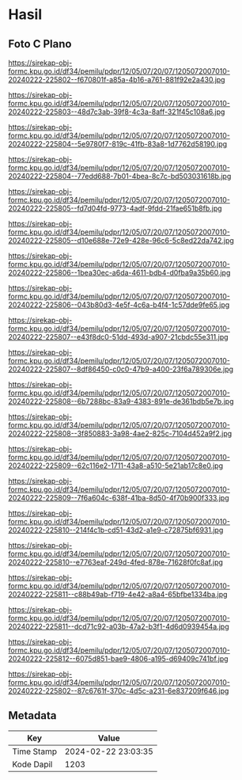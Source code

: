 # Hasil

## Foto C Plano

https://sirekap-obj-formc.kpu.go.id/df34/pemilu/pdpr/12/05/07/20/07/1205072007010-20240222-225802--f670801f-a85a-4b16-a761-881f92e2a430.jpg

https://sirekap-obj-formc.kpu.go.id/df34/pemilu/pdpr/12/05/07/20/07/1205072007010-20240222-225803--48d7c3ab-39f8-4c3a-8aff-321f45c108a6.jpg

https://sirekap-obj-formc.kpu.go.id/df34/pemilu/pdpr/12/05/07/20/07/1205072007010-20240222-225804--5e9780f7-819c-41fb-83a8-1d7762d58190.jpg

https://sirekap-obj-formc.kpu.go.id/df34/pemilu/pdpr/12/05/07/20/07/1205072007010-20240222-225804--77edd688-7b01-4bea-8c7c-bd503031618b.jpg

https://sirekap-obj-formc.kpu.go.id/df34/pemilu/pdpr/12/05/07/20/07/1205072007010-20240222-225805--fd7d04fd-9773-4adf-9fdd-21fae651b8fb.jpg

https://sirekap-obj-formc.kpu.go.id/df34/pemilu/pdpr/12/05/07/20/07/1205072007010-20240222-225805--d10e688e-72e9-428e-96c6-5c8ed22da742.jpg

https://sirekap-obj-formc.kpu.go.id/df34/pemilu/pdpr/12/05/07/20/07/1205072007010-20240222-225806--1bea30ec-a6da-4611-bdb4-d0fba9a35b60.jpg

https://sirekap-obj-formc.kpu.go.id/df34/pemilu/pdpr/12/05/07/20/07/1205072007010-20240222-225806--043b80d3-4e5f-4c6a-b4f4-1c57dde9fe65.jpg

https://sirekap-obj-formc.kpu.go.id/df34/pemilu/pdpr/12/05/07/20/07/1205072007010-20240222-225807--e43f8dc0-51dd-493d-a907-21cbdc55e311.jpg

https://sirekap-obj-formc.kpu.go.id/df34/pemilu/pdpr/12/05/07/20/07/1205072007010-20240222-225807--8df86450-c0c0-47b9-a400-23f6a789306e.jpg

https://sirekap-obj-formc.kpu.go.id/df34/pemilu/pdpr/12/05/07/20/07/1205072007010-20240222-225808--6b7288bc-83a9-4383-891e-de361bdb5e7b.jpg

https://sirekap-obj-formc.kpu.go.id/df34/pemilu/pdpr/12/05/07/20/07/1205072007010-20240222-225808--3f850883-3a98-4ae2-825c-7104d452a9f2.jpg

https://sirekap-obj-formc.kpu.go.id/df34/pemilu/pdpr/12/05/07/20/07/1205072007010-20240222-225809--62c116e2-1711-43a8-a510-5e21ab17c8e0.jpg

https://sirekap-obj-formc.kpu.go.id/df34/pemilu/pdpr/12/05/07/20/07/1205072007010-20240222-225809--7f6a604c-638f-41ba-8d50-4f70b900f333.jpg

https://sirekap-obj-formc.kpu.go.id/df34/pemilu/pdpr/12/05/07/20/07/1205072007010-20240222-225810--214f4c1b-cd51-43d2-a1e9-c72875bf6931.jpg

https://sirekap-obj-formc.kpu.go.id/df34/pemilu/pdpr/12/05/07/20/07/1205072007010-20240222-225810--e7763eaf-249d-4fed-878e-71628f0fc8af.jpg

https://sirekap-obj-formc.kpu.go.id/df34/pemilu/pdpr/12/05/07/20/07/1205072007010-20240222-225811--c88b49ab-f719-4e42-a8a4-65bfbe1334ba.jpg

https://sirekap-obj-formc.kpu.go.id/df34/pemilu/pdpr/12/05/07/20/07/1205072007010-20240222-225811--dcd71c92-a03b-47a2-b3f1-4d6d0939454a.jpg

https://sirekap-obj-formc.kpu.go.id/df34/pemilu/pdpr/12/05/07/20/07/1205072007010-20240222-225812--6075d851-bae9-4806-a195-d69409c741bf.jpg

https://sirekap-obj-formc.kpu.go.id/df34/pemilu/pdpr/12/05/07/20/07/1205072007010-20240222-225802--87c6761f-370c-4d5c-a231-6e837209f646.jpg


## Metadata

| Key        | Value               |
| ---------- | ------------------- |
| Time Stamp | 2024-02-22 23:03:35 |
| Kode Dapil | 1203                |



